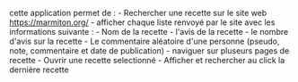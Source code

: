 cette application permet de :
    - Rechercher une recette sur le site web https://marmiton.org/
    - afficher chaque liste renvoyé par le site avec les informations suivante :
          - Nom de la recette
          - l'avis de la recette
          - le nombre d'avis sur la recette
          - Le commentaire aléatoire d'une personne (pseudo, note, commentaire et date de publication)
    - naviguer sur pluseurs pages de recette
    - Ouvrir une recette selectionné 
    - Afficher et rechercher au click la dernière recette
